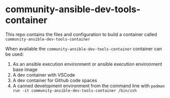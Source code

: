 # community-ansible-dev-tools-container

This repo contains the files and configuration to build a container called `community-ansible-dev-tools-container`

When available the `community-ansible-dev-tools-container` container can be used:

1) As an ansible execution environment or ansible execution environment base image
2) A dev container with VSCode
3) A dev container for Github code spaces
4) A canned development environment from the command line with `podman run -it community-ansible-dev-tools-container /bin/zsh`
